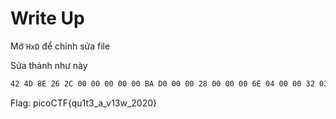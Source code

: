 # Write Up

Mở `HxD` để chỉnh sửa file

Sửa thành như này

```txt
42 4D 8E 26 2C 00 00 00 00 00 BA D0 00 00 28 00 00 00 6E 04 00 00 32 03 00 00 01 00 18 00 00 00 00 00 58 26 2C 00 25 16 00 00 25 16 00 00 00 00 00 00 00 00 00 00
```

Flag: picoCTF{qu1t3_a_v13w_2020}
